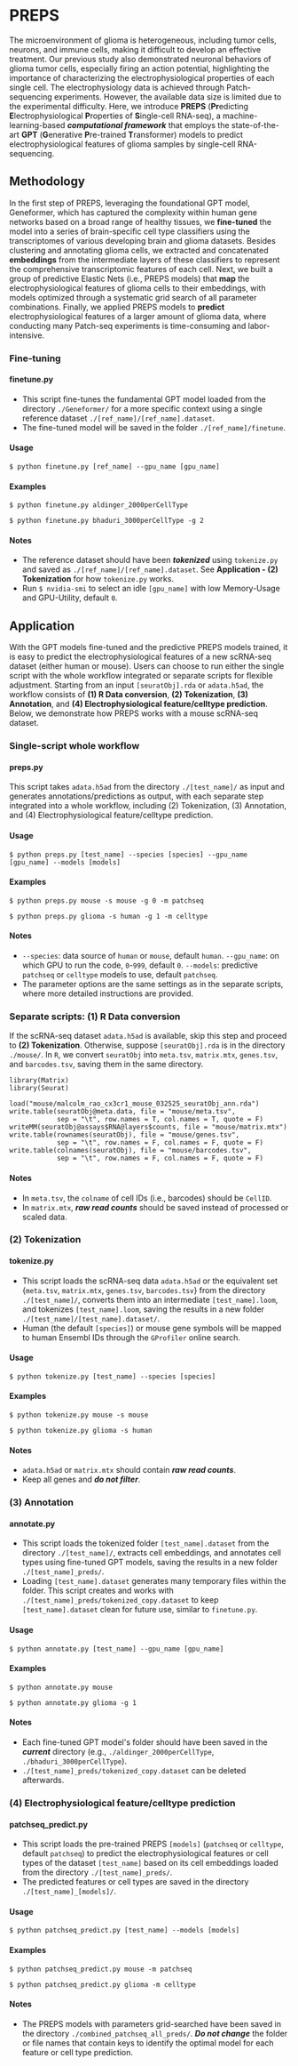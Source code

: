 # PREPS
The microenvironment of glioma is heterogeneous, including tumor cells, neurons, and immune cells, making it difficult to develop an effective treatment. Our previous study also demonstrated neuronal behaviors of glioma tumor cells, especially firing an action potential, highlighting the importance of characterizing the electrophysiological properties of each single cell. The electrophysiology data is achieved through Patch-sequencing experiments. However, the available data size is limited due to the experimental difficulty. Here, we introduce **PREPS** (**Pr**edicting **E**lectrophysiological **P**roperties of **S**ingle-cell RNA-seq), a machine-learning-based ***computational framework*** that employs the state-of-the-art **GPT** (**G**enerative **P**re-trained **T**ransformer) models to predict electrophysiological features of glioma samples by single-cell RNA-sequencing. 
  
## Methodology
In the first step of PREPS, leveraging the foundational GPT model, Geneformer, which has captured the complexity within human gene networks based on a broad range of healthy tissues, we **fine-tuned** the model into a series of brain-specific cell type classifiers using the transcriptomes of various developing brain and glioma datasets. Besides clustering and annotating glioma cells, we extracted and concatenated **embeddings** from the intermediate layers of these classifiers to represent the comprehensive transcriptomic features of each cell. Next, we built a group of predictive Elastic Nets (i.e., PREPS models) that **map** the electrophysiological features of glioma cells to their embeddings, with models optimized through a systematic grid search of all parameter combinations. Finally, we applied PREPS models to **predict** electrophysiological features of a larger amount of glioma data, where conducting many Patch-seq experiments is time-consuming and labor-intensive. 

### Fine-tuning
#### finetune.py
- This script fine-tunes the fundamental GPT model loaded from the directory `./Geneformer/` for a more specific context using a single reference dataset `./[ref_name]/[ref_name].dataset`.
- The fine-tuned model will be saved in the folder `./[ref_name]/finetune`.

#### Usage
`$ python finetune.py [ref_name] --gpu_name [gpu_name]`

#### Examples
`$ python finetune.py aldinger_2000perCellType`
  
`$ python finetune.py bhaduri_3000perCellType -g 2`

#### Notes
- The reference dataset should have been ***tokenized*** using `tokenize.py` and saved as `./[ref_name]/[ref_name].dataset`. See **Application - (2) Tokenization** for how `tokenize.py` works.
- Run `$ nvidia-smi` to select an idle `[gpu_name]` with low Memory-Usage and GPU-Utility, default `0`.
  
## Application
With the GPT models fine-tuned and the predictive PREPS models trained, it is easy to predict the electrophysiological features of a new scRNA-seq dataset (either human or mouse). Users can choose to run either the single script with the whole workflow integrated or separate scripts for flexible adjustment. Starting from an input `[seuratObj].rda` or `adata.h5ad`, the workflow consists of **(1) R Data conversion**, **(2) Tokenization**, **(3) Annotation**, and **(4) Electrophysiological feature/celltype prediction**. Below, we demonstrate how PREPS works with a mouse scRNA-seq dataset.

### Single-script whole workflow
#### preps.py
This script takes `adata.h5ad` from the directory `./[test_name]/` as input and generates annotations/predictions as output, with each separate step integrated into a whole workflow, including (2) Tokenization, (3) Annotation, and (4) Electrophysiological feature/celltype prediction.

#### Usage
`$ python preps.py [test_name] --species [species] --gpu_name [gpu_name] --models [models]`

#### Examples
`$ python preps.py mouse -s mouse -g 0 -m patchseq`
  
`$ python preps.py glioma -s human -g 1 -m celltype`

#### Notes
- `--species`: data source of `human` or `mouse`, default `human`. `--gpu_name`: on which GPU to run the code, `0`-`999`, default `0`. `--models`: predictive `patchseq` or `celltype` models to use, default `patchseq`.
- The parameter options are the same settings as in the separate scripts, where more detailed instructions are provided.
  
### Separate scripts: (1) R Data conversion
If the scRNA-seq dataset `adata.h5ad` is available, skip this step and proceed to **(2) Tokenization**. Otherwise, suppose `[seuratObj].rda` is in the directory `./mouse/`. In `R`, we convert `seuratObj` into `meta.tsv`, `matrix.mtx`, `genes.tsv`, and `barcodes.tsv`, saving them in the same directory.
```
library(Matrix)
library(Seurat)

load("mouse/malcolm_rao_cx3cr1_mouse_032525_seuratObj_ann.rda")
write.table(seuratObj@meta.data, file = "mouse/meta.tsv", 
            sep = "\t", row.names = T, col.names = T, quote = F)
writeMM(seuratObj@assays$RNA@layers$counts, file = "mouse/matrix.mtx")
write.table(rownames(seuratObj), file = "mouse/genes.tsv", 
            sep = "\t", row.names = F, col.names = F, quote = F)
write.table(colnames(seuratObj), file = "mouse/barcodes.tsv", 
            sep = "\t", row.names = F, col.names = F, quote = F)
```
#### Notes
- In `meta.tsv`, the `colname` of cell IDs (i.e., barcodes) should be `CellID`.
- In `matrix.mtx`, ***raw read counts*** should be saved instead of processed or scaled data.

### (2) Tokenization
#### tokenize.py
- This script loads the scRNA-seq data `adata.h5ad` or the equivalent set {`meta.tsv`, `matrix.mtx`, `genes.tsv`, `barcodes.tsv`} from the directory `./[test_name]/`, converts them into an intermediate `[test_name].loom`, and tokenizes `[test_name].loom`, saving the results in a new folder `./[test_name]/[test_name].dataset/`.
- Human (the default `[species]`) or mouse gene symbols will be mapped to human Ensembl IDs through the `GProfiler` online search.
  
#### Usage
`$ python tokenize.py [test_name] --species [species]`
  
#### Examples
`$ python tokenize.py mouse -s mouse`
  
`$ python tokenize.py glioma -s human`
  
#### Notes
- `adata.h5ad` or `matrix.mtx` should contain ***raw read counts***.
- Keep all genes and ***do not filter***.

### (3) Annotation
#### annotate.py
- This script loads the tokenized folder `[test_name].dataset` from the directory `./[test_name]/`, extracts cell embeddings, and annotates cell types using fine-tuned GPT models, saving the results in a new folder `./[test_name]_preds/`.
- Loading `[test_name].dataset` generates many temporary files within the folder. This script creates and works with `./[test_name]_preds/tokenized_copy.dataset` to keep `[test_name].dataset` clean for future use, similar to `finetune.py`.

#### Usage
`$ python annotate.py [test_name] --gpu_name [gpu_name]`

#### Examples
`$ python annotate.py mouse`
  
`$ python annotate.py glioma -g 1`

#### Notes
- Each fine-tuned GPT model's folder should have been saved in the ***current*** directory (e.g., `./aldinger_2000perCellType`, `./bhaduri_3000perCellType`).
- `./[test_name]_preds/tokenized_copy.dataset` can be deleted afterwards.

### (4) Electrophysiological feature/celltype prediction
#### patchseq_predict.py
- This script loads the pre-trained PREPS `[models]` (`patchseq` or `celltype`, default `patchseq`) to predict the electrophysiological features or cell types of the dataset `[test_name]` based on its cell embeddings loaded from the directory `./[test_name]_preds/`.
- The predicted features or cell types are saved in the directory `./[test_name]_[models]/`.

#### Usage
`$ python patchseq_predict.py [test_name] --models [models]`

#### Examples
`$ python patchseq_predict.py mouse -m patchseq`
  
`$ python patchseq_predict.py glioma -m celltype`

#### Notes
- The PREPS models with parameters grid-searched have been saved in the directory `./combined_patchseq_all_preds/`. ***Do not change*** the folder or file names that contain keys to identify the optimal model for each feature or cell type prediction.
